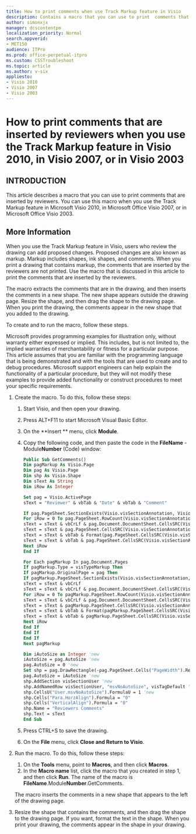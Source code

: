 ```yaml
---
title: How to print comments when use Track Markup feature in Visio
description: Contains a macro that you can use to print  comments that are added by reviewers when you use the Track Markup feature in in Visio 2010, in Visio 2007, or in Visio 2003.
author: simonxjx
manager: dcscontentpm
localization_priority: Normal
search.appverid: 
- MET150
audience: ITPro
ms.prod: office-perpetual-itpro
ms.custom: CSSTroubleshoot
ms.topic: article
ms.author: v-six
appliesto:
- Visio 2010
- Visio 2007
- Visio 2003
---
```


# How to print comments that are inserted by reviewers when you use the Track Markup feature in Visio 2010, in Visio 2007, or in Visio 2003

## INTRODUCTION 

This article describes a macro that you can use to print comments that are inserted by reviewers. You can use this macro when you use the Track Markup feature in Microsoft Visio 2010, in Microsoft Office Visio 2007, or in Microsoft Office Visio 2003. 

## More Information

When you use the Track Markup feature in Visio, users who review the drawing can add proposed changes. Proposed changes are also known as markup. Markup includes shapes, ink shapes, and comments. When you print a drawing that contains markup, the comments that are inserted by the reviewers are not printed. Use the macro that is discussed in this article to print the comments that are inserted by the reviewers.

The macro extracts the comments that are in the drawing, and then inserts the comments in a new shape. The new shape appears outside the drawing page. Resize the shape, and then drag the shape to the drawing page. When you print the drawing, the comments appear in the new shape that you added to the drawing. 

To create and to run the macro, follow these steps.

Microsoft provides programming examples for illustration only, without warranty either expressed or implied. This includes, but is not limited to, the implied warranties of merchantability or fitness for a particular purpose. This article assumes that you are familiar with the programming language that is being demonstrated and with the tools that are used to create and to debug procedures. Microsoft support engineers can help explain the functionality of a particular procedure, but they will not modify these examples to provide added functionality or construct procedures to meet your specific requirements.

1. Create the macro. To do this, follow these steps: 
   1. Start Visio, and then open your drawing.   
   2. Press ALT+F11 to start Microsoft Visual Basic Editor.   
   3. On the **Insert ** menu, click **Module**. 

   4. Copy the following code, and then paste the code in the **FileName** - Module**Number** (Code) window: 
        ```vb
        Public Sub GetComments()
        Dim pagMarkup As Visio.Page
        Dim pag As Visio.Page
        Dim shp As Visio.Shape
        Dim sText As String
        Dim iRow As Integer
        
        Set pag = Visio.ActivePage
        sText = "Reviewer" & vbTab & "Date" & vbTab & "Comment"
        
        If pag.PageSheet.SectionExists(Visio.visSectionAnnotation, Visio.visExistsAnywhere) Then
        For iRow = 0 To pag.PageSheet.RowCount(Visio.visSectionAnnotation) - 1
        sText = sText & vbCrLf & pag.Document.DocumentSheet.CellsSRC(Visio.visSectionReviewer, pag.PageSheet.CellsSRC(Visio.visSectionAnnotation, iRow, Visio.visAnnotationReviewerID).ResultIU - 1, Visio.visReviewerInitials).ResultStr("")
        sText = sText & pag.PageSheet.CellsSRC(Visio.visSectionAnnotation, iRow, Visio.visAnnotationMarkerIndex).ResultIU
        sText = sText & vbTab & Format(pag.PageSheet.CellsSRC(Visio.visSectionAnnotation, iRow, Visio.visAnnotationDate).ResultIU, "ddddd")
        sText = sText & vbTab & pag.PageSheet.CellsSRC(Visio.visSectionAnnotation, iRow, Visio.visAnnotationComment).ResultStr("")
        Next iRow
        End If
        
        For Each pagMarkup In pag.Document.Pages
        If pagMarkup.Type = visTypeMarkup Then
        If pagMarkup.OriginalPage = pag Then
        If pagMarkup.PageSheet.SectionExists(Visio.visSectionAnnotation, Visio.visExistsAnywhere) Then
        sText = sText & vbCrLf
        sText = sText & vbCrLf & pag.Document.DocumentSheet.CellsSRC(Visio.visSectionReviewer, pagMarkup.ReviewerID - 1, Visio.visReviewerName).ResultStr("")
        For iRow = 0 To pagMarkup.PageSheet.RowCount(Visio.visSectionAnnotation) - 1
        sText = sText & vbCrLf & pag.Document.DocumentSheet.CellsSRC(Visio.visSectionReviewer, pagMarkup.PageSheet.CellsSRC(Visio.visSectionAnnotation, iRow, Visio.visAnnotationReviewerID).ResultIU - 1, Visio.visReviewerInitials).ResultStr("")
        sText = sText & pagMarkup.PageSheet.CellsSRC(Visio.visSectionAnnotation, iRow, Visio.visAnnotationMarkerIndex).ResultIU
        sText = sText & vbTab & Format(pagMarkup.PageSheet.CellsSRC(Visio.visSectionAnnotation, iRow, Visio.visAnnotationDate).ResultIU, "ddddd")
        sText = sText & vbTab & pagMarkup.PageSheet.CellsSRC(Visio.visSectionAnnotation, iRow, Visio.visAnnotationComment).ResultStr("")
        Next iRow
        End If
        End If
        End If
        Next pagMarkup
        
        Dim iAutoSize as Integer 'new
        iAutoSize = pag.AutoSize 'new
        pag.AutoSize = 0 'new
        Set shp = pag.DrawRectangle(-pag.PageSheet.Cells("PageWidth").ResultIU, 0, 0, pag.PageSheet.Cells("PageHeight").ResultIU)
        pag.AutoSize = iAutoSize 'new
        shp.AddSection visSectionUser 'new
        shp.AddNamedRow visSectionUser, "msvNoAutoSize", visTagDefault 'new
        shp.CellsU("User.msvNoAutoSize").FormulaU = 1 'new
        shp.Cells("Para.HorzAlign").Formula = "0"
        shp.Cells("VerticalAlign").Formula = "0"
        shp.Name = "Reviewers Comments"
        shp.Text = sText
        End Sub
        ```

   5. Press CTRL+S to save the drawing.    
   6. On the **File** menu, click **Close and Return to Visio**.   
   
2. Run the macro. To do this, follow these steps: 
   1. On the **Tools** menu, point to **Macros**, and then click **Macros**.   
   2. In the **Macro name** list, click the macro that you created in step 1, and then click **Run**. The name of the macro is **FileName**.Module**Number**.GetComments.

    The macro inserts the comments in a new shape that appears to the left of the drawing page.   
   
3.  Resize the shape that contains the comments, and then drag the shape to the drawing page. If you want, format the text in the shape. When you print your drawing, the comments appear in the shape in your drawing.   
